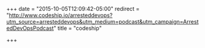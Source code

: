 +++
date = "2015-10-05T12:09:42-05:00"
redirect = "http://www.codeship.io/arresteddevops?utm_source=arresteddevops&utm_medium=podcast&utm_campaign=ArrestedDevOpsPodcast"
title = "codeship"

+++
